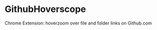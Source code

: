GithubHoverscope
================

Chrome Extension: hoverzoom over file and folder links on Github.com
